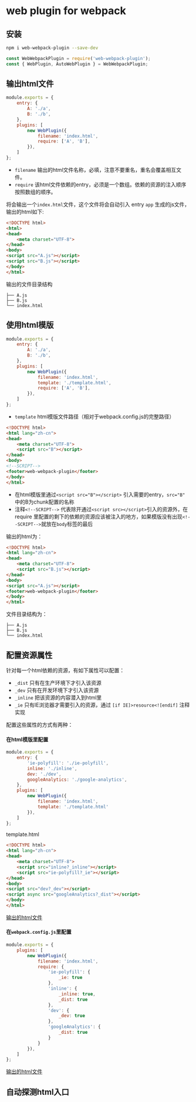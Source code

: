 # web plugin for webpack

## 安装
```bash
npm i web-webpack-plugin --save-dev
```
```js
const WebWebpackPlugin = require('web-webpack-plugin');
const { WebPlugin, AutoWebPlugin } = WebWebpackPlugin;
```


## 输出html文件
```js
module.exports = {
    entry: {
        A: './a',
        B: './b',
    },
    plugins: [
        new WebPlugin({
            filename: 'index.html',
            require: ['A', 'B'],
        }),
    ]
};
```

- `filename` 输出的html文件名称，必填，注意不要重名，重名会覆盖相互文件。
- `require` 该html文件依赖的entry，必须是一个数组。依赖的资源的注入顺序按照数组的顺序。

将会输出一个`index.html`文件，这个文件将会自动引入 entry `app` 生成的js文件，输出的html如下:
```html
<!DOCTYPE html>
<html>
<head>
    <meta charset="UTF-8">
</head>
<body>
<script src="A.js"></script>
<script src="B.js"></script>
</body>
</html>
```
输出的文件目录结构
```
├── A.js
├── B.js
└── index.html
```


## 使用html模版
```js
module.exports = {
    entry: {
        A: './a',
        B: './b',
    },
    plugins: [
        new WebPlugin({
            filename: 'index.html',
            template: './template.html',
            require: ['A', 'B'],
        }),
    ]
};
```
- `template` html模版文件路径（相对于webpack.config.js的完整路径）
```html
<!DOCTYPE html>
<html lang="zh-cn">
<head>
    <meta charset="UTF-8">
    <script src="B"></script>
</head>
<body>
<!--SCRIPT-->
<footer>web-webpack-plugin</footer>
</body>
</html>
```
- 在html模版里通过`<script src="B"></script>` 引入需要的entry，`src="B"` 中的B为chunk配置的名称
- 注释`<!--SCRIPT-->` 代表除开通过`<script src></script>`引入的资源外，在 require 里配置的剩下的依赖的资源应该被注入的地方，如果模版没有出现`<!--SCRIPT-->`就放在`body`标签的最后
    
输出的html为：
```html
<!DOCTYPE html>
<html lang="zh-cn">
<head>
    <meta charset="UTF-8">
    <script src="B.js"></script>
</head>
<body>
<script src="A.js"></script>
<footer>web-webpack-plugin</footer>
</body>
</html>
```    
文件目录结构为：
```
├── A.js
├── B.js
└── index.html
```


## 配置资源属性
针对每一个html依赖的资源，有如下属性可以配置：
- `_dist` 只有在生产环境下才引入该资源
- `_dev` 只有在开发环境下才引入该资源
- `_inline` 把该资源的内容潜入到html里
- `_ie` 只有IE浏览器才需要引入的资源，通过 `[if IE]>resource<![endif]` 注释实现

配置这些属性的方式有两种：

#### 在html模版里配置
```js
module.exports = {
    entry: {
        'ie-polyfill': './ie-polyfill',
        inline: './inline',
        dev: './dev',
        googleAnalytics: './google-analytics',
    },
    plugins: [
        new WebPlugin({
            filename: 'index.html',
            template: './template.html'
        }),
    ]
};
```
template.html
```html
<!DOCTYPE html>
<html lang="zh-cn">
<head>
    <meta charset="UTF-8">
    <script src="inline?_inline"></script>
    <script src="ie-polyfill?_ie"></script>
</head>
<body>
<script src="dev?_dev"></script>
<script async src="googleAnalytics?_dist"></script>
</body>
</html>
```
[输出的html文件]()

#### 在`webpack.config.js`里配置
```js
module.exports = {
    plugins: [
        new WebPlugin({
            filename: 'index.html',
            require: {
                'ie-polyfill': {
                    _ie: true
                },
                'inline': {
                    _inline: true,
                    _dist: true
                },
                'dev': {
                    _dev: true
                },
                'googleAnalytics': {
                    _dist: true
                }
            }
        }),
    ]
};
```
[输出的html文件]()


## 自动探测html入口